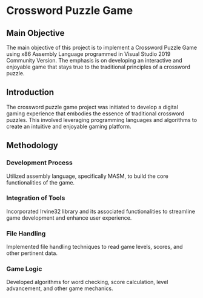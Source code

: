 # Crossword Puzzle Game

## Main Objective
The main objective of this project is to implement a Crossword Puzzle Game using x86 Assembly Language programmed in Visual Studio 2019 Community Version. The emphasis is on developing an interactive and enjoyable game that stays true to the traditional principles of a crossword puzzle.

## Introduction
The crossword puzzle game project was initiated to develop a digital gaming experience that embodies the essence of traditional crossword puzzles. This involved leveraging programming languages and algorithms to create an intuitive and enjoyable gaming platform.

## Methodology
### Development Process
Utilized assembly language, specifically MASM, to build the core functionalities of the game.

### Integration of Tools
Incorporated Irvine32 library and its associated functionalities to streamline game development and enhance user experience.

### File Handling
Implemented file handling techniques to read game levels, scores, and other pertinent data.

### Game Logic
Developed algorithms for word checking, score calculation, level advancement, and other game mechanics.
